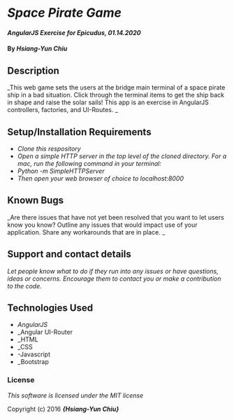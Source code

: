 # _Space Pirate Game_

#### _AngularJS Exercise for Epicudus, 01.14.2020_

#### By _**Hsiang-Yun Chiu**_

## Description

_This web game sets the users at the bridge main terminal of a space pirate ship in a bad situation. Click through the terminal items to get the ship back in shape and raise the solar sails! This app is an exercise in AngularJS controllers, factories, and UI-Routes. _

## Setup/Installation Requirements

* _Clone this respository_
* _Open a simple HTTP server in the top level of the cloned directory. For a mac, run the following command in your terminal:_
* _Python -m SimpleHTTPServer_
* _Then open your web browser of choice to localhost:8000_


## Known Bugs

_Are there issues that have not yet been resolved that you want to let users know you know?  Outline any issues that would impact use of your application.  Share any workarounds that are in place. _

## Support and contact details

_Let people know what to do if they run into any issues or have questions, ideas or concerns.  Encourage them to contact you or make a contribution to the code._

## Technologies Used

* _AngularJS_
* _Angular UI-Router
* _HTML
* _CSS
* -Javascript
* _Bootstrap

### License

*This software is licensed under the MIT license*

Copyright (c) 2016 **_{Hsiang-Yun Chiu}_**